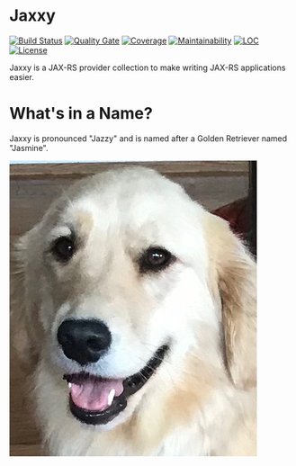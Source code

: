 # Jaxxy
[![Build Status](https://travis-ci.org/jwcarman/jaxxy.svg?branch=master)](https://travis-ci.org/jwcarman/jaxxy)
[![Quality Gate](https://sonarcloud.io/api/project_badges/measure?project=org.jaxxy%3Ajaxxy&metric=alert_status)](https://sonarcloud.io/dashboard?id=org.jaxxy%3Ajaxxy)
[![Coverage](https://sonarcloud.io/api/project_badges/measure?project=org.jaxxy%3Ajaxxy&metric=coverage)](https://sonarcloud.io/dashboard?id=org.jaxxy%3Ajaxxy)
[![Maintainability](https://sonarcloud.io/api/project_badges/measure?project=org.jaxxy%3Ajaxxy&metric=sqale_rating)](https://sonarcloud.io/dashboard?id=org.jaxxy%3Ajaxxy)
[![LOC](https://sonarcloud.io/api/project_badges/measure?project=org.jaxxy%3Ajaxxy&metric=ncloc)](https://sonarcloud.io/dashboard?id=org.jaxxy%3Ajaxxy)
[![License](http://img.shields.io/:license-apache-brightgreen.svg)](http://www.apache.org/licenses/LICENSE-2.0.html)

Jaxxy is a JAX-RS provider collection to make writing JAX-RS applications easier.

# What's in a Name?

Jaxxy is pronounced "Jazzy" and is named after a Golden Retriever named "Jasmine".

![Jasmine](media/jasmine.jpeg)

   